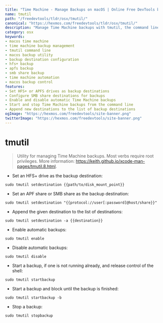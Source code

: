 ```yaml
---
title: "Time Machine - Manage Backups on macOS | Online Free DevTools by Hexmos"
name: tmutil
path: "/freedevtools/tldr/osx/tmutil/"
canonical: "https://hexmos.com/freedevtools/tldr/osx/tmutil/"
description: "Manage Time Machine backups with tmutil, the command line interface for macOS. Automate, enable, disable, start and stop backups easily. Free online tool, no registration required."
category: osx
keywords:
- macos time machine
- time machine backup management
- tmutil command line
- macos backup utility
- backup destination configuration
- hfs+ backup
- apfs backup
- smb share backup
- time machine automation
- macos backup control
features:
- Set HFS+ or APFS drives as backup destinations
- Configure SMB share destinations for backups
- Enable and disable automatic Time Machine backups
- Start and stop Time Machine backups from the command line
- Append new destinations to the list of backup destinations
ogImage: "https://hexmos.com/freedevtools/site-banner.png"
twitterImage: "https://hexmos.com/freedevtools/site-banner.png"
---
```


# tmutil

> Utility for managing Time Machine backups. Most verbs require root privileges.
> More information: <https://keith.github.io/xcode-man-pages/tmutil.8.html>.

- Set an HFS+ drive as the backup destination:

`sudo tmutil setdestination {{path/to/disk_mount_point}}`

- Set an APF share or SMB share as the backup destination:

`sudo tmutil setdestination "{{protocol://user[:password]@host/share}}"`

- Append the given destination to the list of destinations:

`sudo tmutil setdestination -a {{destination}}`

- Enable automatic backups:

`sudo tmutil enable`

- Disable automatic backups:

`sudo tmutil disable`

- Start a backup, if one is not running already, and release control of the shell:

`sudo tmutil startbackup`

- Start a backup and block until the backup is finished:

`sudo tmutil startbackup -b`

- Stop a backup:

`sudo tmutil stopbackup`
